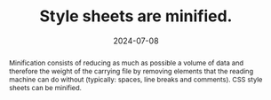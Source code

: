 ---
N: '222'
Rubrique: Performances
title: Style sheets are minified.
abstract: "Minification consists of reducing as much as possible a volume of data and therefore the weight of the carrying file by removing elements that the reading machine can do without (typically: spaces, line breaks and comments). CSS style sheets can be minified."
categories: ["Performances"]
agrege: O4222-E067
opquast: '4 222'
indiceebook: '67'
description: "Rule n° 067"
before: "066"
weight: "067"
after: "068"
actif: '1'
layout: rules
date: 2024-07-08
tags: ["Sustainability", ""]
objectif: ["Minimize the amount of data to download", "Improve performance", "Reduce the energy impact linked to consulting the digital book"]
Meo: ["Remove unnecessary spaces and comments in CSS files using dedicated tools."]
Controle: ["Manually check within all CSS files that no line returns, comments, indentations or line breaks are present.", "Or identify the list of non-minified CSS files using development tools (browsers , online tools, etc.)"]
epubcheck: 
ace: 
Source: ["Opquast"]
Referentiel: ["https://w3c.github.io/sustyweb/#minify-your-html-css-and-javascript", "https://www.arcep.fr/uploads/tx_gspublication/consultation-referentiel-ecoconception-services-numeriques_091023.pdf (6.5 Le service numérique a-t-il mis en place des techniques de compression sur la totalité des ressources transférées dont il a le contrôle ?)"]
Steps: ["", ""]
---